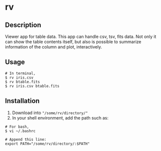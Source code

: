 # rv

## Description
Viewer app for table data. This app can handle csv, tsv, fits data. Not only it can show the table contents itself, but also is possible to summarize information of the column and plot, interactively.

## Usage
```
# In terminal,
$ rv iris.csv
$ rv btable.fits
$ rv iris.csv btable.fits
```

## Installation
1. Download into `"/some/rv/directory/"`
2. In your shell environment, add the path such as:

```
# For bash, 
$ vi ~/.bashrc

# Append this line:
export PATH="/some/rv/directory/:$PATH"
```

